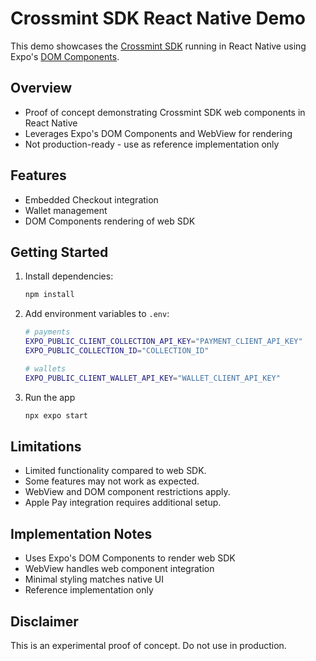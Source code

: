 # Crossmint SDK React Native Demo

This demo showcases the [Crossmint SDK](https://github.com/Crossmint/crossmint-sdk) running in React Native using Expo's [DOM Components](https://docs.expo.dev/guides/dom-components/).

## Overview

- Proof of concept demonstrating Crossmint SDK web components in React Native
- Leverages Expo's DOM Components and WebView for rendering
- Not production-ready - use as reference implementation only

## Features

- Embedded Checkout integration
- Wallet management
- DOM Components rendering of web SDK

## Getting Started

1. Install dependencies:

   ```bash
   npm install
   ```

2. Add environment variables to `.env`:

   ```bash
   # payments
   EXPO_PUBLIC_CLIENT_COLLECTION_API_KEY="PAYMENT_CLIENT_API_KEY"
   EXPO_PUBLIC_COLLECTION_ID="COLLECTION_ID"

   # wallets
   EXPO_PUBLIC_CLIENT_WALLET_API_KEY="WALLET_CLIENT_API_KEY"
   ```

3. Run the app

   ```bash
   npx expo start
   ```

## Limitations

- Limited functionality compared to web SDK.
- Some features may not work as expected.
- WebView and DOM component restrictions apply.
- Apple Pay integration requires additional setup.

## Implementation Notes

- Uses Expo's DOM Components to render web SDK
- WebView handles web component integration
- Minimal styling matches native UI
- Reference implementation only

## Disclaimer

This is an experimental proof of concept. Do not use in production.